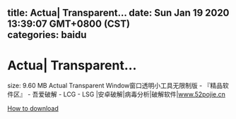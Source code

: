 
title: Actua| Transparent…
date: Sun Jan 19 2020 13:39:07 GMT+0800 (CST)    
categories: baidu
---

# Actua| Transparent…
size: 9.60 MB
 Actual Transparent Window窗口透明小工具无限制版 - 『精品软件区』 - 吾爱破解 - LCG - LSG |安卓破解|病毒分析|破解软件|www.52pojie.cn
 

[How to download](https://bpcam.bemobtrk.com/go/2ceec3aa-1ca2-46d6-b9ff-aaa5c184517c?jno=3075)